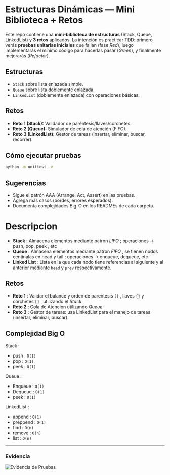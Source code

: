 # Estructuras Dinámicas — Mini Biblioteca + Retos

Este repo contiene una **mini-biblioteca de estructuras** (Stack, Queue, LinkedList) y **3 retos** aplicados. La intención es practicar TDD: primero verás **pruebas unitarias iniciales** que fallan (fase *Red*), luego implementarás el mínimo código para hacerlas pasar (*Green*), y finalmente mejorarás (*Refactor*).

## Estructuras
- `Stack` sobre lista enlazada simple.
- `Queue` sobre lista doblemente enlazada.
- `LinkedList` (doblemente enlazada) con operaciones básicas.

## Retos
- **Reto 1 (Stack):** Validador de paréntesis/llaves/corchetes.
- **Reto 2 (Queue):** Simulador de cola de atención (FIFO).
- **Reto 3 (LinkedList):** Gestor de tareas (insertar, eliminar, buscar, recorrer).

## Cómo ejecutar pruebas
```bash
python -m unittest -v
```

## Sugerencias

* Sigue el patrón AAA (Arrange, Act, Assert) en las pruebas.
* Agrega más casos (bordes, errores esperados).
* Documenta complejidades Big-O en los READMEs de cada carpeta.


# Descripcion

- **Stack** : Almacena elementos mediante patron *LIFO* ; operaciones -> push, pop, peek , etc
- **Queue** : Almacena elementos mediante patron *FIFO* , se tienen nodos centinalas en head y tail ; operaciones -> enqueue, dequeue, etc
- **Linked List** : Lista en la que cada nodo tiene referencias al siguiente y al anterior mediante `head` y `prev` respectivamente.

## Retos

- **Reto 1** : Validar el balance y orden de parentesis `()` , llaves `{}` y corchetes `[]` , utilizando el *Stack*
- **Reto 2** : Cola de Atencion utilizando *Queue*
- **Reto 3** : Gestor de tareas: usa LinkedList para el manejo de tareas (insertar, eliminar, buscar).

## Complejidad Big O


Stack :
- push : `O(1)`
- pop : `O(1)`
- peek : `O(1)`

Queue :
- Enqueue : `O(1)`
- Dequeue : `O(1)`
- peek : `O(1)`

LinkedList :
- append : `O(1)`
- preppend : `O(1)`
- find : `O(n)`
- remove : `O(n)`
- list : `O(n)`
---
### Evidencia
![Evidencia de Pruebas](retos/imagen.png)

